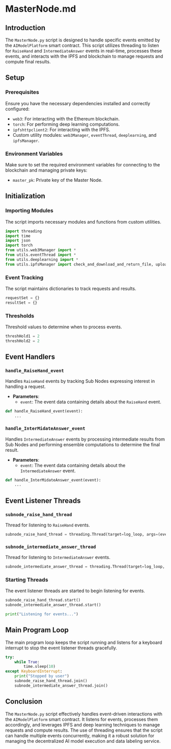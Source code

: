 # MasterNode.md

## Introduction
The `MasterNode.py` script is designed to handle specific events emitted by the `AIModelPlatform` smart contract. This script utilizes threading to listen for `RaiseHand` and `IntermediateAnswer` events in real-time, processes these events, and interacts with the IPFS and blockchain to manage requests and compute final results.

## Setup

### Prerequisites
Ensure you have the necessary dependencies installed and correctly configured:
- `web3`: For interacting with the Ethereum blockchain.
- `torch`: For performing deep learning computations.
- `ipfshttpclient2`: For interacting with the IPFS.
- Custom utility modules: `web3Manager`, `eventThread`, `deeplearning`, and `ipfsManager`.

### Environment Variables
Make sure to set the required environment variables for connecting to the blockchain and managing private keys:
- `master_pk`: Private key of the Master Node.

## Initialization

### Importing Modules
The script imports necessary modules and functions from custom utilities.

```python
import threading
import time
import json
import torch
from utils.web3Manager import * 
from utils.eventThread import * 
from utils.deeplearning import *
from utils.ipfsManager import check_and_download_and_return_file, upload_json, download_path
```

### Event Tracking
The script maintains dictionaries to track requests and results.

```python
requestSet = {}
resultSet = {}
```

### Thresholds
Threshold values to determine when to process events.

```python
threshHold1 = 2
threshHold2 = 2
```

## Event Handlers

### `handle_RaiseHand_event`
Handles `RaiseHand` events by tracking Sub Nodes expressing interest in handling a request.

- **Parameters**:
  - `event`: The event data containing details about the `RaiseHand` event.

```python
def handle_RaiseHand_event(event):
    ...
```

### `handle_InterMidateAnswer_event`
Handles `IntermediateAnswer` events by processing intermediate results from Sub Nodes and performing ensemble computations to determine the final result.

- **Parameters**:
  - `event`: The event data containing details about the `IntermediateAnswer` event.

```python
def handle_InterMidateAnswer_event(event):
    ...
```

## Event Listener Threads

### `subnode_raise_hand_thread`
Thread for listening to `RaiseHand` events.

```python
subnode_raise_hand_thread = threading.Thread(target=log_loop, args=(event_filter_SubNodeRaiseHand, 2, handle_RaiseHand_event))
```

### `subnode_intermediate_answer_thread`
Thread for listening to `IntermediateAnswer` events.

```python
subnode_intermediate_answer_thread = threading.Thread(target=log_loop, args=(event_filter_SubNodeIntermediateAnswer, 2, handle_InterMidateAnswer_event))
```

### Starting Threads
The event listener threads are started to begin listening for events.

```python
subnode_raise_hand_thread.start()
subnode_intermediate_answer_thread.start()

print("Listening for events...")
```

## Main Program Loop
The main program loop keeps the script running and listens for a keyboard interrupt to stop the event listener threads gracefully.

```python
try:
    while True:
        time.sleep(10)
except KeyboardInterrupt:
    print("Stopped by user")
    subnode_raise_hand_thread.join()
    subnode_intermediate_answer_thread.join()
```

## Conclusion
The `MasterNode.py` script effectively handles event-driven interactions with the `AIModelPlatform` smart contract. It listens for events, processes them accordingly, and leverages IPFS and deep learning techniques to manage requests and compute results. The use of threading ensures that the script can handle multiple events concurrently, making it a robust solution for managing the decentralized AI model execution and data labeling service.
